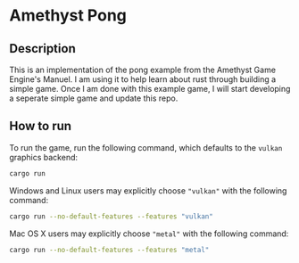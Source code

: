 # Amethyst Pong

## Description

This is an implementation of the pong example from the Amethyst Game Engine's Manuel. I am using it to help learn about rust through building a simple game. Once I am done with this example game, I will start developing a seperate simple game and update this repo.

## How to run

To run the game, run the following command, which defaults to the `vulkan` graphics backend:

```bash
cargo run
```

Windows and Linux users may explicitly choose `"vulkan"` with the following command:

```bash
cargo run --no-default-features --features "vulkan"
```

Mac OS X users may explicitly choose `"metal"` with the following command:

```bash
cargo run --no-default-features --features "metal"
```
